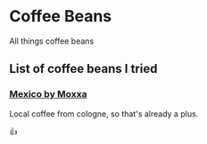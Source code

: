 # Coffee Beans
All things coffee beans

## List of coffee beans I tried

### [Mexico by Moxxa](https://www.moxxacaffe.net/de/mexiko.html)
Local coffee from cologne, so that's already a plus.  

👍
